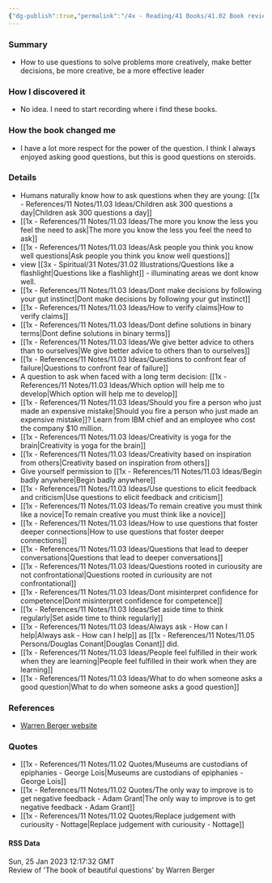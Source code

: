 ```yaml
---
{"dg-publish":true,"permalink":"/4x - Reading/41 Books/41.02 Book reviews/The book of Beautiful Questions - Warren Berger/","title":"The book of Beautiful Questions - Warren Berger","noteIcon":""}
---
```



### Summary
- How to use questions to solve problems more creatively, make better decisions, be more creative, be  a more effective leader

### How I discovered it
- No idea. I need to start recording where i find these books.

### How the book changed me
- I have a lot more respect for the power of the question. I think I always enjoyed asking good questions, but this is good questions on steroids.

### Details
- Humans naturally know how to ask questions when they are young: [[1x - References/11 Notes/11.03 Ideas/Children ask 300 questions a day\|Children ask 300 questions a day]]
- [[1x - References/11 Notes/11.03 Ideas/The more you know the less you feel the need to ask\|The more you know the less you feel the need to ask]]
- [[1x - References/11 Notes/11.03 Ideas/Ask people you think you know well questions\|Ask people you think you know well questions]]
- view [[3x - Spiritual/31 Notes/31.02 Illustrations/Questions like a flashlight\|Questions like a flashlight]] - illuminating areas we dont know well.
- [[1x - References/11 Notes/11.03 Ideas/Dont make decisions by following your gut instinct\|Dont make decisions by following your gut instinct]]
- [[1x - References/11 Notes/11.03 Ideas/How to verify claims\|How to verify claims]]
- [[1x - References/11 Notes/11.03 Ideas/Dont define solutions in binary terms\|Dont define solutions in binary terms]]
- [[1x - References/11 Notes/11.03 Ideas/We give better advice to others than to ourselves\|We give better advice to others than to ourselves]]
- [[1x - References/11 Notes/11.03 Ideas/Questions to confront fear of failure\|Questions to confront fear of failure]]
- A question to ask when faced with a long term decision: [[1x - References/11 Notes/11.03 Ideas/Which option will help me to develop\|Which option will help me to develop]]
- [[1x - References/11 Notes/11.03 Ideas/Should you fire a person who just made an expensive mistake\|Should you fire a person who just made an expensive mistake]]? Learn from IBM chief and an employee who cost the company $10 million.
- [[1x - References/11 Notes/11.03 Ideas/Creativity is yoga for the brain\|Creativity is yoga for the brain]]
- [[1x - References/11 Notes/11.03 Ideas/Creativity based on inspiration from others\|Creativity based on inspiration from others]]
- Give yourself permission to [[1x - References/11 Notes/11.03 Ideas/Begin badly anywhere\|Begin badly anywhere]]
- [[1x - References/11 Notes/11.03 Ideas/Use questions to elicit feedback and criticism\|Use questions to elicit feedback and criticism]]
- [[1x - References/11 Notes/11.03 Ideas/To remain creative you must think like a novice\|To remain creative you must think like a novice]]
- [[1x - References/11 Notes/11.03 Ideas/How to use questions that foster deeper connections\|How to use questions that foster deeper connections]]
- [[1x - References/11 Notes/11.03 Ideas/Questions that lead to deeper conversations\|Questions that lead to deeper conversations]]
- [[1x - References/11 Notes/11.03 Ideas/Questions rooted in curiousity are not confrontational\|Questions rooted in curiousity are not confrontational]]
- [[1x - References/11 Notes/11.03 Ideas/Dont misinterpret confidence for competence\|Dont misinterpret confidence for competence]]
- [[1x - References/11 Notes/11.03 Ideas/Set aside time to think regularly\|Set aside time to think regularly]]
- [[1x - References/11 Notes/11.03 Ideas/Always ask - How can I help\|Always ask - How can I help]] as [[1x - References/11 Notes/11.05 Persons/Douglas Conant\|Douglas Conant]] did.
- [[1x - References/11 Notes/11.03 Ideas/People feel fulfilled in their work when they are learning\|People feel fulfilled in their work when they are learning]]
- [[1x - References/11 Notes/11.03 Ideas/What to do when someone asks a good question\|What to do when someone asks a good question]]

### References
- [Warren Berger website](https://warrenberger.com/the-book-of-beautiful-questions/)

### Quotes
- [[1x - References/11 Notes/11.02 Quotes/Museums are custodians of epiphanies - George Lois\|Museums are custodians of epiphanies - George Lois]]
- [[1x - References/11 Notes/11.02 Quotes/The only way to improve is to get negative feedback - Adam Grant\|The only way to improve is to get negative feedback - Adam Grant]]
- [[1x - References/11 Notes/11.02 Quotes/Replace judgement with curiousity - Nottage\|Replace judgement with curiousity - Nottage]]

#### RSS Data
<div class='date'>Sun, 25 Jan 2023 12:17:32 GMT</div>
<div class='description'> Review of 'The book of beautiful questions' by Warren Berger </div>
